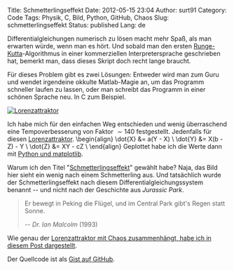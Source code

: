 Title: Schmetterlingseffekt
Date: 2012-05-15 23:04
Author: surt91
Category: Code
Tags: Physik, C, Bild, Python, GitHub, Chaos
Slug: schmetterlingseffekt
Status: published
Lang: de

Differentialgleichungen numerisch zu lösen macht mehr Spaß, als man
erwarten würde, wenn man es hört. Und sobald man den ersten
[Runge-Kutta](http://de.wikipedia.org/wiki/Klassisches_Runge-Kutta-Verfahren)-Algorithmus
in einer kommerziellen Interpretersprache geschrieben hat, bemerkt man,
dass dieses Skript doch recht lange braucht.

Für dieses Problem gibt es zwei Lösungen: Entweder wird man zum Guru und
wendet irgendeine okkulte Matlab-Magie an, um das Programm schneller
laufen zu lassen, oder man schreibt das Programm in einer schönen
Sprache neu. In C zum Beispiel.

[![Lorenzattraktor](/img/lorenzattraktor1200.jpg)](/img/lorenzattraktor.png)

Ich habe mich für den einfachen Weg
entschieden und wenig überraschend eine Tempoverbesserung von Faktor
$\sim 140$ festgestellt. Jedenfalls für diesen
[Lorenzattraktor](http://de.wikipedia.org/wiki/Lorenzattraktor).
\begin{align}
    \dot{X} &= a(Y - X) \\
    \dot{Y} &= X(b - Z) - Y \\
    \dot{Z} &= XY - cZ \\
\end{align}
Geplottet habe ich die Werte dann mit [Python und matplotlib](http://matplotlib.sourceforge.net/examples/mplot3d/lines3d_demo.html).

Warum ich den Titel
"[Schmetterlingseffekt](http://de.wikipedia.org/wiki/Schmetterlingseffekt#Wissenschaftlicher_Hintergrund)"
gewählt habe? Naja, das Bild hier sieht ein wenig nach einem
Schmetterling aus. Und tatsächlich wurde der Schmetterlingseffekt nach diesem
Differentialgleichungssystem benannt -- und nicht nach der Geschichte aus
*Jurassic Park*.

> Er bewegt in Peking die Flügel, und
> im Central Park gibt's Regen statt Sonne.
>
> -- <cite>Dr. Ian Malcolm</cite> (1993)

Wie genau der [Lorenzattraktor mit Chaos zusammenhängt, habe ich in diesem
Post dargestellt]({filename}/seltsamer-attraktor.md).

Der Quellcode ist als [Gist auf GitHub](https://gist.github.com/surt91/54cdc0bcd86bae19c22b4856889ea519).

